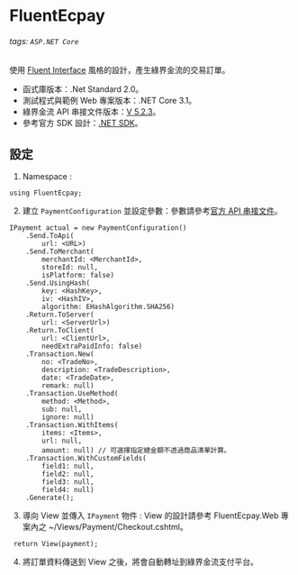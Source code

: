 # FluentEcpay

###### tags: `ASP.NET Core`

使用 [Fluent Interface](https://zh.wikipedia.org/wiki/%E6%B5%81%E5%BC%8F%E6%8E%A5%E5%8F%A3) 風格的設計，產生綠界金流的交易訂單。

* 函式庫版本：.Net Standard 2.0。
* 測試程式與範例 Web 專案版本：.NET Core 3.1。
* 綠界金流 API 串接文件版本：[V 5.2.3](https://www.ecpay.com.tw/Service/API_Dwnld)。
* 參考官方 SDK 設計：[.NET SDK](https://github.com/ECPay/ECpayAIO_Net)。

## 設定

1. Namespace : 
```csharp=
using FluentEcpay;
```
2. 建立 `PaymentConfiguration` 並設定參數：參數請參考[官方 API 串接文件](https://www.ecpay.com.tw/Content/files/ecpay_011.pdf)。
```csharp=
IPayment actual = new PaymentConfiguration()
    .Send.ToApi(
        url: <URL>)
    .Send.ToMerchant(
        merchantId: <MerchantId>,
        storeId: null,
        isPlatform: false)
    .Send.UsingHash(
        key: <HashKey>,
        iv: <HashIV>,
        algorithm: EHashAlgorithm.SHA256)
    .Return.ToServer(
        url: <ServerUrl>)
    .Return.ToClient(
        url: <ClientUrl>,
        needExtraPaidInfo: false)
    .Transaction.New(
        no: <TradeNo>,
        description: <TradeDescription>,
        date: <TradeDate>,
        remark: null)
    .Transaction.UseMethod(
        method: <Method>,
        sub: null,
        ignore: null)
    .Transaction.WithItems(
        items: <Items>,
        url: null,
        amount: null) // 可選擇指定總金額不透過商品清單計算。
    .Transaction.WithCustomFields(
        field1: null,
        field2: null,
        field3: null,
        field4: null)
    .Generate();
```
3. 導向 View 並傳入 `IPayment` 物件 : View 的設計請參考 FluentEcpay.Web 專案內之 ~/Views/Payment/Checkout.cshtml。
```csharp=
 return View(payment);
```
4. 將訂單資料傳送到 View 之後，將會自動轉址到綠界金流支付平台。
